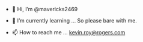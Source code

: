 - 👋 Hi, I’m @mavericks2469

- 🌱 I’m currently learning ... So please bare with me.

- 📫 How to reach me ...   kevin.roy@rogers.com

<!---
mavericks2469/mavericks2469 is a ✨ special ✨ repository because its `README.md` (this file) appears on your GitHub profile.
You can click the Preview link to take a look at your changes.
--->
